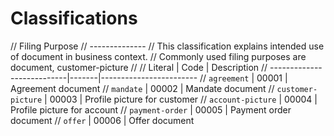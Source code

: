    
Classifications
===============

// Filing Purpose
// -------------- 
// This classification explains intended use of document in business context. 
// Commonly used filing purposes are document, customer-picture
// 
// Literal 				   | Code  | Description
// ---------------------------|-------|------------------------
// `agreement`				   | 00001 | Agreement document
// `mandate`				   | 00002 | Mandate document
// `customer-picture`	       | 00003 | Profile picture for customer
// `account-picture`		   | 00004 | Profile picture for account
// `payment-order`		       | 00005 | Payment order document
// `offer`					   | 00006 | Offer document
